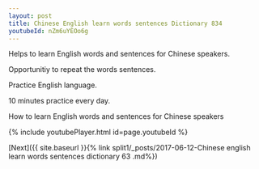 ```yaml
---
layout: post
title: Chinese English learn words sentences Dictionary 834 
youtubeId: nZm6uYEOo6g
---
```

 
 
Helps to learn English words and sentences for Chinese speakers.

Opportunitiy to repeat the words sentences. 

Practice English language. 
 
10 minutes practice every day. 
 
How to learn English words and sentences for Chinese speakers 
 
{% include youtubePlayer.html id=page.youtubeId %}
 
 
[Next]({{ site.baseurl }}{% link  split1/_posts/2017-06-12-Chinese english learn words sentences dictionary 63 .md%})
 

